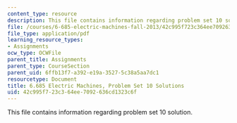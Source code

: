 ```yaml
---
content_type: resource
description: This file contains information regarding problem set 10 solution.
file: /courses/6-685-electric-machines-fall-2013/42c995f723c364ee7092636cd1323c6f_MIT6_685F13_ps10ans.pdf
file_type: application/pdf
learning_resource_types:
- Assignments
ocw_type: OCWFile
parent_title: Assignments
parent_type: CourseSection
parent_uid: 6ffb13f7-a392-e19a-3527-5c38a5aa7dc1
resourcetype: Document
title: 6.685 Electric Machines, Problem Set 10 Solutions
uid: 42c995f7-23c3-64ee-7092-636cd1323c6f
---
```

This file contains information regarding problem set 10 solution.

